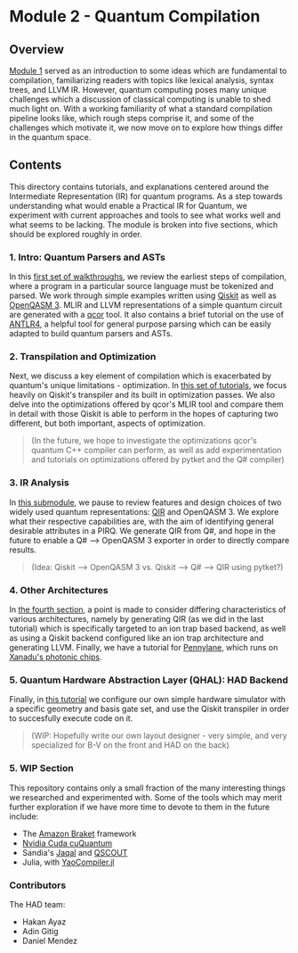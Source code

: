 # Module 2 - Quantum Compilation

## Overview

[Module 1](../Module%201/) served as an introduction to some ideas which are fundamental to compilation, familiarizing readers with topics like lexical analysis, syntax trees, and LLVM IR. However, quantum computing poses many unique challenges which a discussion of classical computing is unable to shed much light on. With a working familiarity of what a standard compilation pipeline looks like, which rough steps comprise it, and some of the challenges which motivate it, we now move on to explore how things differ in the quantum space.

## Contents

This directory contains tutorials, and explanations centered around the Intermediate Representation (IR) for quantum programs. As a step towards understanding what would enable a Practical IR for Quantum, we experiment with current approaches and tools to see what works well and what seems to be lacking. The module is broken into five sections, which should be explored roughly in order.

### 1. Intro: Quantum Parsers and ASTs

In this [first set of walkthroughs](1_Intro_Quantum_Parsers_and_ASTs), we review the earliest steps of compilation, where a program in a particular source language must be tokenized and parsed. We work through simple examples written using [Qiskit](https://qiskit.org/) as well as [OpenQASM 3](https://github.com/openqasm/openqasm). MLIR and LLVM representations of a simple quantum circuit are generated with a [qcor](https://qcor.ornl.gov/) tool. It also contains a brief tutorial on the use of [ANTLR4](https://www.antlr.org/), a helpful tool for general purpose parsing which can be easily adapted to build quantum parsers and ASTs.

### 2. Transpilation and Optimization

Next, we discuss a key element of compilation which is exacerbated by quantum's unique limitations - optimization. In [this set of tutorials](2_Transpilation_and_Optimization), we focus heavily on Qiskit's transpiler and its built in optimization passes. We also delve into the optimizations offered by qcor's MLIR tool and compare them in detail with those Qiskit is able to perform in the hopes of capturing two different, but both important, aspects of optimization.

> (In the future, we hope to investigate the optimizations qcor's quantum C++ compiler can perform, as well as add experimentation and tutorials on optimizations offered by pytket and the Q# compiler)

### 3. IR Analysis

In [this submodule](3_IR_Analysis), we pause to review features and design choices of two widely used quantum representations: [QIR](https://devblogs.microsoft.com/qsharp/introducing-quantum-intermediate-representation-qir/) and OpenQASM 3. We explore what their respective capabilities are, with the aim of identifying general desirable attributes in a PIRQ. We generate QIR from Q#, and hope in the future to enable a Q# --> OpenQASM 3 exporter in order to directly compare results.

> (Idea: Qiskit --> OpenQASM 3 vs. Qiskit --> Q# --> QIR using pytket?)

### 4. Other Architectures

In [the fourth section](4_Other_Architectures), a point is made to consider differing characteristics of various architectures, namely by generating QIR (as we did in the last tutorial) which is specifically targeted to an ion trap based backend, as well as using a Qiskit backend configured like an ion trap architecture and generating LLVM. Finally, we have a tutorial for [Pennylane](https://pennylane.ai/), which runs on [Xanadu's photonic chips](https://xanadu.ai/photonics).

### 5. Quantum Hardware Abstraction Layer (QHAL): HAD Backend

Finally, in [this tutorial](5_QHAL_HAD_Backend) we configure our own simple hardware simulator with a specific geometry and basis gate set, and use the Qiskit transpiler in order to succesfully execute code on it.

> (WIP: Hopefully write our own layout designer - very simple, and very specialized for B-V on the front and HAD on the back)

### 5. WIP Section

This repository contains only a small fraction of the many interesting things we researched and experimented with. Some of the tools which may merit further exploration if we have more time to devote to them in the future include:

+ The [Amazon Braket](https://aws.amazon.com/braket/) framework
+ [Nvidia Cuda cuQuantum](https://docs.nvidia.com/cuda/cuquantum/index.html)
+ Sandia's [Jaqal](https://www.sandia.gov/quantum/quantum-information-sciences/projects/qscout-jaqal/) and [QSCOUT](https://www.sandia.gov/quantum/quantum-information-sciences/projects/qscout/)
+ Julia, with [YaoCompiler.jl](https://docs.juliahub.com/YaoCompiler/sOP81/0.2.0/)

### Contributors

The HAD team:

+ Hakan Ayaz
+ Adin Gitig
+ Daniel Mendez
